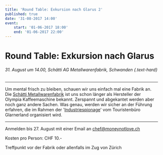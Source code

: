 ```yaml
---
title: 'Round Table: Exkursion nach Glarus 2'
published: true
date: '31-08-2017 14:00'
event:
    start: '01-06-2017 18:00'
    end: '01-06-2017 22:00'
---
```


# Round Table: Exkursion nach Glarus

###### 31. August um 14.00, Schätti AG Metallwarenfabrik, Schwanden {.text-hard}

---

Um mental frisch zu bleiben, schauen wir uns einfach mal eine Fabrik an. Die [Schätti Metallwarenfabrik](http://www.schaetti-ag.ch/) ist uns schon länger als Hersteller der Olympia Kaffeemaschine bekannt. Zerspannt und abgekantet werden aber noch ganz andere Sachen. Was genau, werden wir sicher an der Führung erfahren, die im Rahmen der '[Industriespionage](https://www.glarnerland.ch/Made-in/Industriespionage)' vom Touristenbüro Glarnerland organisiert wird. 

---

Anmelden bis 27. August mit einer Email an chef@moneynotlove.ch

Kosten pro Person: CHF 10.-

Treffpunkt vor der Fabrik oder allenfalls im Zug von Zürich